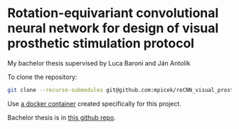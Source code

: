 # Rotation-equivariant convolutional neural network for design of visual prosthetic stimulation protocol

My bachelor thesis supervised by Luca Baroni and Ján Antolík

To clone the repository:
```bash
git clone --recurse-submodules git@github.com:mpicek/reCNN_visual_prosthesis.git
```

Use [a docker container](https://github.com/mpicek/csng_dl_docker_image) created specifically for this project.

Bachelor thesis is in [this github repo](https://github.com/mpicek/bachelor_thesis).
